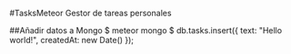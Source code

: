 #TasksMeteor
Gestor de tareas personales

##Añadir datos a Mongo
$ meteor mongo
$ db.tasks.insert({ text: "Hello world!", createdAt: new Date() });

